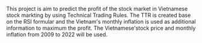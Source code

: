 This project is aim to predict the profit of the stock market in Vietnamese stock markting by using Technical Trading Rules. The TTR is created base on the RSI formular and the Vietnam's monthly inflation is used as additional information to maximum the profit.
The Vietnamese'stock price and monthly inflation from 2009 to 2022 will be used.
